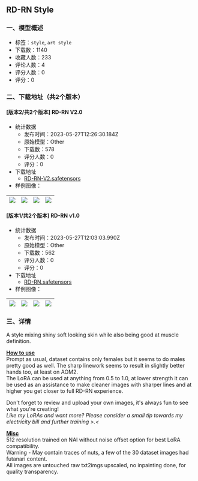 ## RD-RN Style
### 一、模型概述

- 标签：`style`, `art style`
- 下载数：1140
- 收藏人数：233
- 评论人数：4
- 评分人数：0
- 评分：0

### 二、下载地址（共2个版本）

#### [版本2/共2个版本] RD-RN V2.0

- 统计数据
  - 发布时间：2023-05-27T12:26:30.184Z
  - 原始模型：Other
  - 下载数：578
  - 评分人数：0
  - 评分：0
- 下载地址
  - [RD-RN-V2.safetensors](https://civitai.com/api/download/models/82683)
- 样例图像：

| <img src="https://image.civitai.com/xG1nkqKTMzGDvpLrqFT7WA/2d86257b-4e6c-478d-858d-1f1b0294c3c7/width=450/930955.jpeg" /> | <img src="https://image.civitai.com/xG1nkqKTMzGDvpLrqFT7WA/77099f80-3f0a-435e-b917-17657aedd793/width=450/930958.jpeg" /> | <img src="https://image.civitai.com/xG1nkqKTMzGDvpLrqFT7WA/d15ea75d-082c-4318-931b-6238a73379d2/width=450/931095.jpeg" /> | <img src="https://image.civitai.com/xG1nkqKTMzGDvpLrqFT7WA/81dab38a-8019-40a3-8eb5-cc6c536703b8/width=450/930963.jpeg" /> |
| ---- | ---- | ---- | ---- |

#### [版本1/共2个版本] RD-RN v1.0

- 统计数据
  - 发布时间：2023-05-27T12:03:03.990Z
  - 原始模型：Other
  - 下载数：562
  - 评分人数：0
  - 评分：0
- 下载地址
  - [RD-RN.safetensors](https://civitai.com/api/download/models/28140)
- 样例图像：

| <img src="https://image.civitai.com/xG1nkqKTMzGDvpLrqFT7WA/84bb36cb-01f4-4f01-1f7e-20272f9d0e00/width=450/330538.jpeg" /> | <img src="https://image.civitai.com/xG1nkqKTMzGDvpLrqFT7WA/57f0910a-cbab-4621-4f4c-e859e1ad2d00/width=450/316685.jpeg" /> | <img src="https://image.civitai.com/xG1nkqKTMzGDvpLrqFT7WA/b65883b8-ec3e-4214-d326-5fabae7a8e00/width=450/316683.jpeg" /> | <img src="https://image.civitai.com/xG1nkqKTMzGDvpLrqFT7WA/8e13f324-d1d7-4a9b-79ee-023fb7272b00/width=450/316682.jpeg" /> |
| ---- | ---- | ---- | ---- |


### 三、详情
<p>A style mixing shiny soft looking skin while also being good at muscle definition.</p><p><strong><u>How to use</u></strong><br />Prompt as usual, dataset contains only females but it seems to do males pretty good as well. The sharp linework seems to result in slightly better hands too, at least on AOM2.<br />The LoRA can be used at anything from 0.5 to 1.0, at lower strength it can be used as an assistance to make cleaner images with sharper lines and at higher you get closer to full RD-RN experience.</p><p>Don't forget to review and upload your own images, it's always fun to see what you're creating!<br /><em>Like my LoRAs and want more? Please consider a small tip towards my electricity bill and further training &gt;.&lt;</em></p><p><strong><u>Misc</u></strong><br />512 resolution trained on NAI without noise offset option for best LoRA compatibility. <br />Warning - May contain traces of nuts, a few of the 30 dataset images had futanari content.<br />All images are untouched raw txt2imgs upscaled, no inpainting done, for quality transparency.</p>